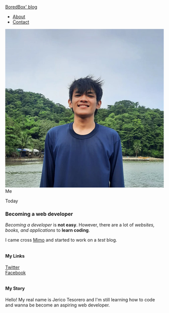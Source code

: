 <!DOCTYPE html>
<html>
 <head>
  <title>Life of Jerico</title>
  <link rel="stylesheet" type="text/css" href="styles.css">
 </head>
 
 <body>
  <div id="header">
   <div class="container">
    <a id="header-title" href="/index.html">BoredBox' blog</a>
    <ul id="header-nav">
     <li><a href="/about.html">About</a></li>
     <li><a href="mailto: jtesorero121@gmail.com">Contact</a></li>
    </ul>
   </div>
  </div>
  
  <div id="content">
   <div class="container">
    <div class="post">
     <div class="post-author">
      <img src="/me.jpg">
      <span>Me</span>
     </div>
     <p class="post-date">Today</p>
     <h3 class="post-title">Becoming a web developer</h3>
     <div class="post-content">
      <p><em>Becoming a developer</em> is <strong>not easy</strong>. However, there are a lot of <em>websites, books, and applications</em> to <strong>learn coding</strong>.</p> 
      <p>I came cross <a href="http://getmimo.com">Mimo</a> and started to work on a <em>test</em> blog.</p>
     </div>
    </div>
   </div>
  </div>
  
  <div id="footer">
   <div class="container">
    <div class="column">
     <h4>My Links</h4>
     <p>
      <a href="http://twitter.com/jerico_tesorero">Twitter</a><br>
      <a href="http://facebook.com/tesorerojerico">Facebook</a>
     </p>
    </div>
    <div class="column">
     <h4>My Story</h4>
     <p>Hello! My real name is Jerico Tesorero and I'm still learning how to code and wanna be become an aspiring web developer.</p>
    </div>
   </div>
   
   <script></script>
   </body>
  </html>
